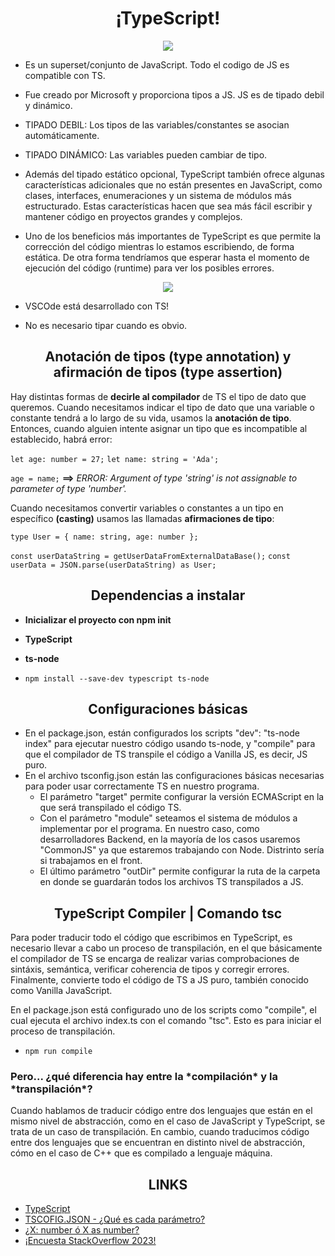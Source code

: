<h1 align="center"> ¡TypeScript! </h1>

<p align="center">
  <img src="https://cdn.thenewstack.io/media/2022/01/10b88c68-typescript-logo-1024x576.png"/>
</p>

- Es un superset/conjunto de JavaScript. Todo el codigo de JS es compatible con TS.
- Fue creado por Microsoft y proporciona tipos a JS. JS es de tipado debil y dinámico.

- TIPADO DEBIL: Los tipos de las variables/constantes se asocian automáticamente.
- TIPADO DINÁMICO: Las variables pueden cambiar de tipo.

- Además del tipado estático opcional, TypeScript también ofrece algunas características adicionales que no están presentes en JavaScript, como clases, interfaces, enumeraciones y un sistema de módulos más estructurado. Estas características hacen que sea más fácil escribir y mantener código en proyectos grandes y complejos.

- Uno de los beneficios más importantes de TypeScript es que permite la corrección del código mientras lo estamos escribiendo, de forma estática. De otra forma tendríamos que esperar hasta el momento de ejecución del código (runtime) para ver los posibles errores.

<p align="center">
  <img src="https://learntypescript.dev/static/f5c65fe3cf6dbed670bc14754c33342b/6d494/ts-js.webp"/>
</p>

- VSCOde está desarrollado con TS!

- No es necesario tipar cuando es obvio.

<h2 align="center"> Anotación de tipos (type annotation) y afirmación de tipos (type assertion) </h2>

Hay distintas formas de **decirle al compilador** de TS el tipo de dato que queremos. Cuando necesitamos indicar el tipo de dato que una variable o constante tendrá a lo largo de su vida, usamos la **anotación de tipo**. Entonces, cuando alguien intente asignar un tipo que es incompatible al establecido, habrá error:

`let age: number = 27;`
`let name: string = 'Ada';`

`age = name;` **==>** *ERROR: Argument of type 'string' is not assignable to parameter of type 'number'.*

Cuando necesitamos convertir variables o constantes a un tipo en específico **(casting)** usamos las llamadas **afirmaciones de tipo**:

`type User = { name: string, age: number };`

`const userDataString = getUserDataFromExternalDataBase();`
`const userData = JSON.parse(userDataString) as User;`

<h2 align="center"> Dependencias a instalar </h2>

- **Inicializar el proyecto con npm init**
- **TypeScript**
- **ts-node**

- `npm install --save-dev typescript ts-node`

<h2 align="center"> Configuraciones básicas </h2>

- En el package.json, están configurados los scripts "dev": "ts-node index" para ejecutar nuestro código usando ts-node, y "compile" para que el compilador de TS transpile el código a Vanilla JS, es decir, JS puro.
- En el archivo tsconfig.json están las configuraciones básicas necesarias para poder usar correctamente TS en nuestro programa.
    * El parámetro "target" permite configurar la versión ECMAScript en la que será transpilado el código TS.
    * Con el parámetro "module" seteamos el sistema de módulos a implementar por el programa. En nuestro caso, como desarrolladores Backend, en la mayoría de los casos usaremos "CommonJS" ya que estaremos trabajando con Node. Distrinto sería si trabajamos en el front.
    * El último parámetro "outDir" permite configurar la ruta de la carpeta en donde se guardarán todos los archivos TS transpilados a JS.

<h2 align="center"> TypeScript Compiler | Comando tsc </h2>

Para poder traducir todo el código que escribimos en TypeScript, es necesario llevar a cabo un proceso de transpilación, en el que básicamente el compilador de TS se encarga de realizar varias comprobaciones de sintáxis, semántica, verificar coherencia de tipos y corregir errores. Finalmente, convierte todo el código de TS a JS puro, también conocido como Vanilla JavaScript.

En el package.json está configurado uno de los scripts como "compile", el cual ejecuta el archivo index.ts con el comando "tsc". Esto es para iniciar el proceso de transpilación.

- `npm run compile`

<h3> Pero... ¿qué diferencia hay entre la *compilación* y la *transpilación*? </h3>

Cuando hablamos de traducir código entre dos lenguajes que están en el mismo nivel de abstracción, como en el caso de JavaScript y TypeScript, se trata de un caso de transpilación. En cambio, cuando traducimos código entre dos lenguajes que se encuentran en distinto nivel de abstracción, cómo en el caso de C++ que es compilado a lenguaje máquina.

<h2 align="center"> LINKS </h2>

- [TypeScript](https://www.typescriptlang.org/es/)
- [TSCOFIG.JSON - ¿Qué es cada parámetro?](https://www.typescriptlang.org/tsconfig)
- [¿X: number ó X as number?](https://medium.com/@bsalwiczek/type-annotation-vs-assertion-in-typescript-one-important-difference-4f4df715b5fe)
- [¡Encuesta StackOverflow 2023!](https://survey.stackoverflow.co/2023/#technology)